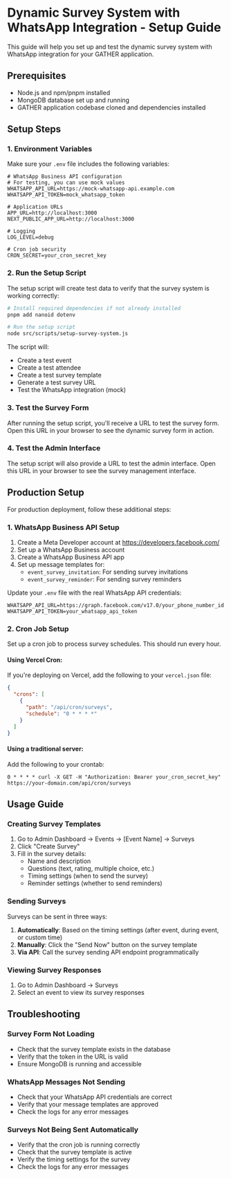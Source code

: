 # Dynamic Survey System with WhatsApp Integration - Setup Guide

This guide will help you set up and test the dynamic survey system with WhatsApp integration for your GATHER application.

## Prerequisites

- Node.js and npm/pnpm installed
- MongoDB database set up and running
- GATHER application codebase cloned and dependencies installed

## Setup Steps

### 1. Environment Variables

Make sure your `.env` file includes the following variables:

```
# WhatsApp Business API configuration
# For testing, you can use mock values
WHATSAPP_API_URL=https://mock-whatsapp-api.example.com
WHATSAPP_API_TOKEN=mock_whatsapp_token

# Application URLs
APP_URL=http://localhost:3000
NEXT_PUBLIC_APP_URL=http://localhost:3000

# Logging
LOG_LEVEL=debug

# Cron job security
CRON_SECRET=your_cron_secret_key
```

### 2. Run the Setup Script

The setup script will create test data to verify that the survey system is working correctly:

```bash
# Install required dependencies if not already installed
pnpm add nanoid dotenv

# Run the setup script
node src/scripts/setup-survey-system.js
```

The script will:
- Create a test event
- Create a test attendee
- Create a test survey template
- Generate a test survey URL
- Test the WhatsApp integration (mock)

### 3. Test the Survey Form

After running the setup script, you'll receive a URL to test the survey form. Open this URL in your browser to see the dynamic survey form in action.

### 4. Test the Admin Interface

The setup script will also provide a URL to test the admin interface. Open this URL in your browser to see the survey management interface.

## Production Setup

For production deployment, follow these additional steps:

### 1. WhatsApp Business API Setup

1. Create a Meta Developer account at https://developers.facebook.com/
2. Set up a WhatsApp Business account
3. Create a WhatsApp Business API app
4. Set up message templates for:
   - `event_survey_invitation`: For sending survey invitations
   - `event_survey_reminder`: For sending survey reminders

Update your `.env` file with the real WhatsApp API credentials:

```
WHATSAPP_API_URL=https://graph.facebook.com/v17.0/your_phone_number_id
WHATSAPP_API_TOKEN=your_whatsapp_api_token
```

### 2. Cron Job Setup

Set up a cron job to process survey schedules. This should run every hour.

#### Using Vercel Cron:

If you're deploying on Vercel, add the following to your `vercel.json` file:

```json
{
  "crons": [
    {
      "path": "/api/cron/surveys",
      "schedule": "0 * * * *"
    }
  ]
}
```

#### Using a traditional server:

Add the following to your crontab:

```
0 * * * * curl -X GET -H "Authorization: Bearer your_cron_secret_key" https://your-domain.com/api/cron/surveys
```

## Usage Guide

### Creating Survey Templates

1. Go to Admin Dashboard → Events → [Event Name] → Surveys
2. Click "Create Survey"
3. Fill in the survey details:
   - Name and description
   - Questions (text, rating, multiple choice, etc.)
   - Timing settings (when to send the survey)
   - Reminder settings (whether to send reminders)

### Sending Surveys

Surveys can be sent in three ways:

1. **Automatically**: Based on the timing settings (after event, during event, or custom time)
2. **Manually**: Click the "Send Now" button on the survey template
3. **Via API**: Call the survey sending API endpoint programmatically

### Viewing Survey Responses

1. Go to Admin Dashboard → Surveys
2. Select an event to view its survey responses

## Troubleshooting

### Survey Form Not Loading

- Check that the survey template exists in the database
- Verify that the token in the URL is valid
- Ensure MongoDB is running and accessible

### WhatsApp Messages Not Sending

- Check that your WhatsApp API credentials are correct
- Verify that your message templates are approved
- Check the logs for any error messages

### Surveys Not Being Sent Automatically

- Verify that the cron job is running correctly
- Check that the survey template is active
- Verify the timing settings for the survey
- Check the logs for any error messages
